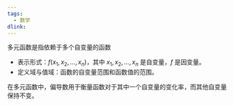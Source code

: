 ```yaml
---
tags: 
  - 数学
dlink: 
---
```

多元函数是指依赖于多个自变量的函数

- 表示形式：$f(x_1, x_2, ..., x_n)$，其中 $x_1, x_2, ..., x_n$ 是自变量，$f$ 是因变量。
- 定义域与值域：函数的自变量范围和函数值的范围。

在多元函数中，偏导数用于衡量函数对于其中一个自变量的变化率，而其他自变量保持不变。


